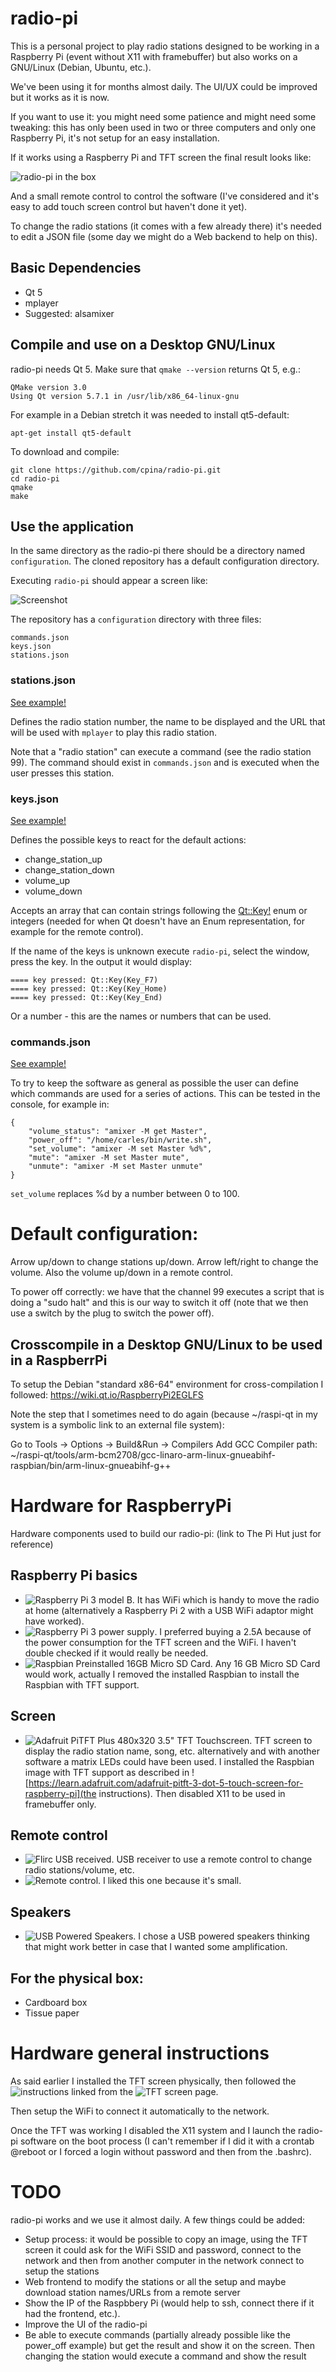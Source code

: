 # radio-pi

This is a personal project to play radio stations designed to be working in a Raspberry Pi (event without X11 with framebuffer) but also works on a GNU/Linux (Debian, Ubuntu, etc.).

We've been using it for months almost daily. The UI/UX could be improved but it works as it is now.

If you want to use it: you might need some patience and might need some tweaking: this has only been used in two or three computers and only one Raspberry Pi, it's not setup for an easy installation.

If it works using a Raspberry Pi and TFT screen the final result looks like:

![radio-pi in the box](docs/bbc5.jpg)

And a small remote control to control the software (I've considered and it's easy to add touch screen control but haven't done it yet).

To change the radio stations (it comes with a few already there) it's needed to edit a JSON file (some day we might do a Web backend to help on this).

## Basic Dependencies
* Qt 5
* mplayer
* Suggested: alsamixer

## Compile and use on a Desktop GNU/Linux
radio-pi needs Qt 5. Make sure that `qmake --version` returns Qt 5, e.g.:
```
QMake version 3.0
Using Qt version 5.7.1 in /usr/lib/x86_64-linux-gnu
```

For example in a Debian stretch it was needed to install qt5-default:
```
apt-get install qt5-default
```

To download and compile:
```
git clone https://github.com/cpina/radio-pi.git
cd radio-pi
qmake
make
```

## Use the application
In the same directory as the radio-pi there should be a directory named `configuration`. The cloned repository has a default configuration directory.

Executing `radio-pi` should appear a screen like:

![Screenshot](docs/screenshot.png)

The repository has a `configuration` directory with three files:
```
commands.json
keys.json
stations.json
```

### stations.json
[See example!](http://raw.githubusercontent.com/cpina/radio-pi/master/configuration/stations.json)

Defines the radio station number, the name to be displayed and the URL that will be used with `mplayer` to play this radio station.

Note that a "radio station" can execute a command (see the radio station 99). The command should exist in `commands.json` and is executed when the user presses this station.

### keys.json
[See example!](http://raw.githubusercontent.com/cpina/radio-pi/master/configuration/keys.json)

Defines the possible keys to react for the default actions:
 * change_station_up
 * change_station_down
 * volume_up
 * volume_down

Accepts an array that can contain strings following the [Qt::Key!](http://doc.qt.io/qt-5/qt.html#Key-enum) enum or integers (needed for when Qt doesn't have an Enum representation, for example for the remote control).

If the name of the keys is unknown execute `radio-pi`, select the window, press the key. In the output it would display:
```
==== key pressed: Qt::Key(Key_F7)
==== key pressed: Qt::Key(Key_Home)
==== key pressed: Qt::Key(Key_End)
```

Or a number - this are the names or numbers that can be used.

### commands.json
[See example!](https://raw.githubusercontent.com/cpina/radio-pi/master/configuration/commands.json)

To try to keep the software as general as possible the user can define which commands are used for a series of actions. This can be tested in the console, for example in:
```
{
	"volume_status": "amixer -M get Master",
	"power_off": "/home/carles/bin/write.sh",
	"set_volume": "amixer -M set Master %d%",
	"mute": "amixer -M set Master mute",
	"unmute": "amixer -M set Master unmute"
}
```

`set_volume` replaces %d by a number between 0 to 100. 


# Default configuration:
Arrow up/down to change stations up/down.
Arrow left/right to change the volume. Also the volume up/down in a remote control.

To power off correctly: we have that the channel 99 executes a script that is doing a "sudo halt" and this is our way to switch it off (note that we then use a switch by the plug to switch the power off).

## Crosscompile in a Desktop GNU/Linux to be used in a RaspberrPi
To setup the Debian "standard x86-64" environment for cross-compilation I followed:
https://wiki.qt.io/RaspberryPi2EGLFS

Note the step that I sometimes need to do again (because ~/raspi-qt in my system is a symbolic link to an external file system):

Go to Tools -> Options -> Build&Run -> Compilers
  Add
    GCC
    Compiler path: ~/raspi-qt/tools/arm-bcm2708/gcc-linaro-arm-linux-gnueabihf-raspbian/bin/arm-linux-gnueabihf-g++


# Hardware for RaspberryPi
Hardware components used to build our radio-pi:
(link to The Pi Hut just for reference)

## Raspberry Pi basics
* ![Raspberry Pi 3 model B](https://thepihut.com/products/raspberry-pi-3-model-b). It has WiFi which is handy to move the radio at home (alternatively a Raspberry Pi 2 with a USB WiFi adaptor might have worked).
* ![Raspberry Pi 3 power supply](https://thepihut.com/products/official-raspberry-pi-universal-power-supply). I preferred buying a 2.5A because of the power consumption for the TFT screen and the WiFi. I haven't double checked if it would really be needed.
* ![Raspbian Preinstalled 16GB Micro SD Card](https://thepihut.com/products/raspbian-preinstalled-sd-card). Any 16 GB Micro SD Card would work, actually I removed the installed Raspbian to install the Raspbian with TFT support.

## Screen
* ![Adafruit PiTFT Plus 480x320 3.5" TFT Touchscreen](https://thepihut.com/products/adafruit-pitft-plus-480x320-3-5-tft-touchscreen?variant=1390062980). TFT screen to display the radio station name, song, etc. alternatively and with another software a matrix LEDs could have been used. I installed the Raspbian image with TFT support as described in ![https://learn.adafruit.com/adafruit-pitft-3-dot-5-touch-screen-for-raspberry-pi](the instructions). Then disabled X11 to be used in framebuffer only.

## Remote control
* ![Flirc USB received](https://thepihut.com/products/flirc-usb-dongle-for-the-raspberry-pi). USB receiver to use a remote control to change radio stations/volume, etc.
* ![Remote control](https://thepihut.com/products/xmbc-ir-remote-control). I liked this one because it's small.

## Speakers
* ![USB Powered Speakers](https://thepihut.com/products/adafruit-usb-powered-speakers). I chose a USB powered speakers thinking that might work better in case that I wanted some amplification.

## For the physical box:
* Cardboard box
* Tissue paper

# Hardware general instructions
As said earlier I installed the TFT screen physically, then followed the ![instructions](https://learn.adafruit.com/adafruit-pitft-3-dot-5-touch-screen-for-raspberry-pi) linked from the ![TFT screen page](https://thepihut.com/products/adafruit-pitft-plus-480x320-3-5-tft-touchscreen?variant=13930062980).

Then setup the WiFi to connect it automatically to the network.

Once the TFT was working I disabled the X11 system and I launch the radio-pi software on the boot process (I can't remember if I did it with a crontab @reboot or I forced a login without password and then from the .bashrc).

# TODO
radio-pi works and we use it almost daily. A few things could be added:
* Setup process: it would be possible to copy an image, using the TFT screen it could ask for the WiFi SSID and password, connect to the network and then from another computer in the network connect to setup the stations
* Web frontend to modify the stations or all the setup and maybe download station names/URLs from a remote server
* Show the IP of the Raspbbery Pi (would help to ssh, connect there if it had the frontend, etc.).
* Improve the UI of the radio-pi
* Be able to execute commands (partially already possible like the power_off example) but get the result and show it on the screen. Then changing the station would execute a command and show the result
